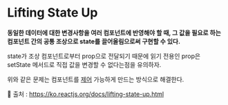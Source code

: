 # Lifting State Up

**동일한 데이터에 대한 변경사항을 여러 컴포넌트에 반영해야 할 때, 그 값을 필요로 하는 컴포넌트 간의 공통 조상으로 state를 끌어올림으로써 구현할 수 있다.**

state가 조상 컴포넌트로부터 prop으로 전달되기 때문에 읽기 전용인 prop은 setState 메서드로 직접 값을 변경할 수 없다는점을 유의하자.

위와 같은 문제는 컴포넌트를 [제어](https://github.com/dongchan-K/TIL/blob/master/React/Forms.md#%EC%A0%9C%EC%96%B4-%EC%BB%B4%ED%8F%AC%EB%84%8C%ED%8A%B8-controlled-component) 가능하게 만드는 방식으로 해결한다.

🎯 출처 : https://ko.reactjs.org/docs/lifting-state-up.html
